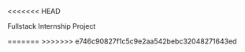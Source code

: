 <<<<<<< HEAD
<p align="center"><p>Fullstack Internship Project</p>
</p>
=======
>>>>>>> e746c90827f1c5c9e2aa542bebc32048271643ed

